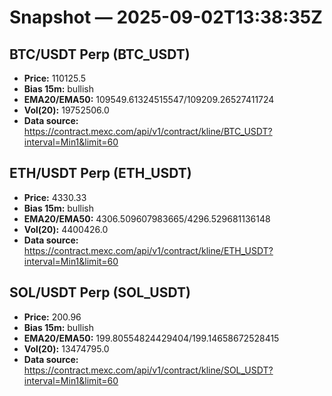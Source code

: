 # Snapshot — 2025-09-02T13:38:35Z

## BTC/USDT Perp (BTC_USDT)
- **Price:** 110125.5
- **Bias 15m:** bullish
- **EMA20/EMA50:** 109549.61324515547/109209.26527411724
- **Vol(20):** 19752506.0
- **Data source:** https://contract.mexc.com/api/v1/contract/kline/BTC_USDT?interval=Min1&limit=60

## ETH/USDT Perp (ETH_USDT)
- **Price:** 4330.33
- **Bias 15m:** bullish
- **EMA20/EMA50:** 4306.509607983665/4296.529681136148
- **Vol(20):** 4400426.0
- **Data source:** https://contract.mexc.com/api/v1/contract/kline/ETH_USDT?interval=Min1&limit=60

## SOL/USDT Perp (SOL_USDT)
- **Price:** 200.96
- **Bias 15m:** bullish
- **EMA20/EMA50:** 199.80554824429404/199.14658672528415
- **Vol(20):** 13474795.0
- **Data source:** https://contract.mexc.com/api/v1/contract/kline/SOL_USDT?interval=Min1&limit=60
